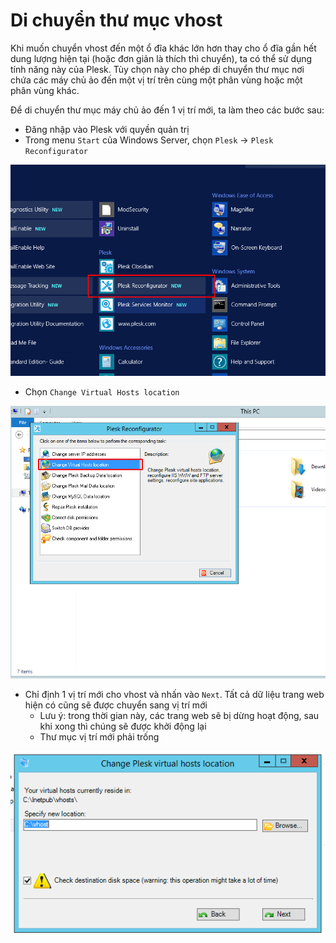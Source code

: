 # Di chuyển thư mục vhost

Khi muốn chuyển vhost đến một ổ đĩa khác lớn hơn thay cho ổ đĩa gần hết dung lượng hiện tại (hoặc đơn giản là thích thì chuyển), ta có thể sử dụng tính năng này của Plesk. Tùy chọn này cho phép di chuyển thư mục nơi chứa các máy chủ ảo đến một vị trí trên cùng một phân vùng hoặc một phân vùng khác.

Để di chuyển thư mục máy chủ ảo đến 1 vị trí mới, ta làm theo các bước sau:

- Đăng nhập vào Plesk với quyền quản trị
- Trong menu ```Start``` của Windows Server, chọn ```Plesk``` -> ```Plesk Reconfigurator```

![](./images/pl_reconfigurator.png)

- Chọn ```Change Virtual Hosts location```

![](./images/pl_change_vhost_location.png)

- Chỉ định 1 vị trí mới cho vhost và nhấn vào ```Next```. Tất cả dữ liệu trang web hiện có cũng sẽ được chuyển sang vị trí mới
    - Lưu ý: trong thời gian này, các trang web sẽ bị dừng hoạt động, sau khi xong thì chúng sẽ được khởi động lại
    - Thư mục vị trí mới phải trống

![](./images/pl_specify_location.png)
